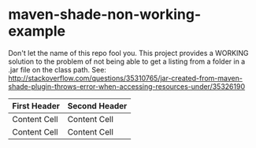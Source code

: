 # maven-shade-non-working-example

Don't let the name of this repo fool you. This project provides a WORKING solution to the problem of not being able to get a listing from a folder in a .jar file on the class path.  See: http://stackoverflow.com/questions/35310765/jar-created-from-maven-shade-plugin-throws-error-when-accessing-resources-under/35326190

| First Header  | Second Header |
| ------------- | ------------- |
| Content Cell  | Content Cell  |
| Content Cell  | Content Cell  |

